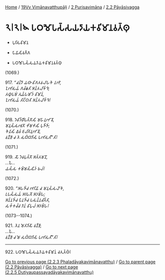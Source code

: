 
[Home](/) / [19Vv Vimānavatthupāḷi](../...md) / [2 Purisavimāna](...md) / [2.2 Pāyāsivagga](../19Vv/2/2.2.md)

# 𑁨𑁇𑁨𑁇𑁪 𑀧𑀞𑀫𑁅𑀧𑀲𑁆𑀲𑀬𑀤𑀸𑀬𑀓𑀯𑀺𑀫𑀸𑀦𑀯𑀢𑁆𑀣𑀼

* 𑀧𑀼𑀭𑀺𑀲𑀯𑀺𑀫𑀸𑀦

* 𑀧𑀸𑀬𑀸𑀲𑀺𑀯𑀕𑁆𑀕

* 𑀧𑀞𑀫𑁅𑀧𑀲𑁆𑀲𑀬𑀤𑀸𑀬𑀓𑀯𑀺𑀫𑀸𑀦𑀯𑀢𑁆𑀣𑀼

(1069.)

917\. _“𑀘𑀦𑁆𑀤𑁄 𑀬𑀣𑀸 𑀯𑀺𑀕𑀢𑀯𑀮𑀸𑀳𑀓𑁂 𑀦𑀪𑁂,_  
_𑀑𑀪𑀸𑀲𑀬𑀁 𑀕𑀘𑁆𑀙𑀢𑀺 𑀅𑀦𑁆𑀢𑀮𑀺𑀓𑁆𑀔𑁂;_  
_𑀢𑀣𑀽𑀧𑀫𑀁 𑀢𑀼𑀬𑁆𑀳𑀫𑀺𑀤𑀁 𑀯𑀺𑀫𑀸𑀦𑀁,_  
_𑀑𑀪𑀸𑀲𑀬𑀁 𑀢𑀺𑀝𑁆𑀞𑀢𑀺 𑀅𑀦𑁆𑀢𑀮𑀺𑀓𑁆𑀔𑁂𑁇_  


(1070.)

918\. _𑀤𑁂𑀯𑀺𑀤𑁆𑀥𑀺𑀧𑀢𑁆𑀢𑁄𑀲𑀺 𑀫𑀳𑀸𑀦𑀼𑀪𑀸𑀯𑁄,_  
_𑀫𑀦𑀼𑀲𑁆𑀲𑀪𑀽𑀢𑁄 𑀓𑀺𑀫𑀓𑀸𑀲𑀺 𑀧𑀼𑀜𑁆𑀜𑀁;_  
_𑀓𑁂𑀦𑀸𑀲𑀺 𑀏𑀯𑀁 𑀚𑀮𑀺𑀢𑀸𑀦𑀼𑀪𑀸𑀯𑁄,_  
_𑀯𑀡𑁆𑀡𑁄 𑀘 𑀢𑁂 𑀲𑀩𑁆𑀩𑀤𑀺𑀲𑀸 𑀧𑀪𑀸𑀲𑀢𑀻”𑀢𑀺𑁇_  


(1071.)

919\. _𑀲𑁄 𑀤𑁂𑀯𑀧𑀼𑀢𑁆𑀢𑁄 𑀅𑀢𑁆𑀢𑀫𑀦𑁄,_  
_…𑀧𑁂…_  
_𑀬𑀲𑁆𑀲 𑀓𑀫𑁆𑀫𑀲𑁆𑀲𑀺𑀤𑀁 𑀨𑀮𑀁𑁇_  


(1072.)

920\. _“𑀅𑀳𑀜𑁆𑀘 𑀪𑀭𑀺𑀬𑀸 𑀘 𑀫𑀦𑀼𑀲𑁆𑀲𑀮𑁄𑀓𑁂,_  
_𑀉𑀧𑀲𑁆𑀲𑀬𑀁 𑀅𑀭𑀳𑀢𑁄 𑀅𑀤𑀫𑁆𑀳;_  
_𑀅𑀦𑁆𑀦𑀜𑁆𑀘 𑀧𑀸𑀦𑀜𑁆𑀘 𑀧𑀲𑀦𑁆𑀦𑀘𑀺𑀢𑁆𑀢𑀸,_  
_𑀲𑀓𑁆𑀓𑀘𑁆𑀘 𑀤𑀸𑀦𑀁 𑀯𑀺𑀧𑀼𑀮𑀁 𑀅𑀤𑀫𑁆𑀳𑁇_  


(1073--1074.)

921\. _𑀢𑁂𑀦 𑀫𑁂𑀢𑀸𑀤𑀺𑀲𑁄 𑀯𑀡𑁆𑀡𑁄,_  
_…𑀧𑁂…_  
_𑀯𑀡𑁆𑀡𑁄 𑀘 𑀫𑁂 𑀲𑀩𑁆𑀩𑀤𑀺𑀲𑀸 𑀧𑀪𑀸𑀲𑀢𑀻”𑀢𑀺𑁇_  


---

922\. 𑀧𑀞𑀫𑁅𑀧𑀲𑁆𑀲𑀬𑀤𑀸𑀬𑀓𑀯𑀺𑀫𑀸𑀦𑀁 𑀘𑀢𑀼𑀢𑁆𑀣𑀁𑁇



[Go to previous page (2.2.3 Phaladāyakavimānavatthu)](2.2.3.md) / [Go to parent page (2.2 Pāyāsivagga)](../19Vv/2/2.2.md) / [Go to next page (2.2.5 Dutiyaupassayadāyakavimānavatthu)](2.2.5.md)


